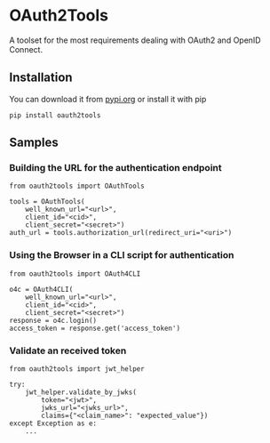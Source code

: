 # OAuth2Tools

A toolset for the most requirements dealing with OAuth2 and OpenID Connect.

## Installation

You can download it from [pypi.org](https://pypi.org/project/oauth2tools/) or install it with pip

    pip install oauth2tools

## Samples

### Building the URL for the authentication endpoint

    from oauth2tools import OAuthTools

    tools = OAuthTools(
        well_known_url="<url>",
        client_id="<cid>",
        client_secret="<secret>")
    auth_url = tools.authorization_url(redirect_uri="<uri>")

### Using the Browser in a CLI script for authentication

    from oauth2tools import OAuth4CLI

    o4c = OAuth4CLI(
        well_known_url="<url>",
        client_id="<cid>",
        client_secret="<secret>")
    response = o4c.login()
    access_token = response.get('access_token')

### Validate an received token

    from oauth2tools import jwt_helper

    try:
        jwt_helper.validate_by_jwks(
            token="<jwt>",
            jwks_url="<jwks_url>",
            claims={"<claim_name>": "expected_value"})
    except Exception as e:
        ...
